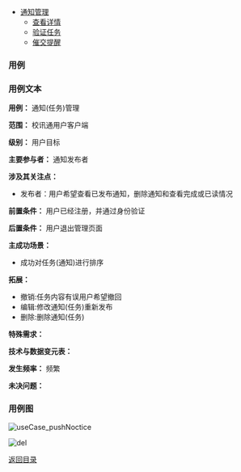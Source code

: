 

- [通知管理]()
	- [查看详情]()
	- [验证任务]()
	- [催交提醒]()

### 用例

### 用例文本

**用例：** 通知(任务)管理

**范围：** 校讯通用户客户端

**级别：** 用户目标

**主要参与者：** 通知发布者

**涉及其关注点：**

- 发布者：用户希望查看已发布通知，删除通知和查看完成或已读情况

**前置条件：** 用户已经注册，并通过身份验证

**后置条件：** 用户退出管理页面

**主成功场景：**

- 成功对任务(通知)进行排序

**拓展：**
 
- 撤销:任务内容有误用户希望撤回
- 编辑:修改通知(任务)重新发布
- 删除:删除通知(任务)


**特殊需求：** 

	
	
**技术与数据变元表：**

**发生频率：** 频繁

**未决问题：** 

### 用例图

![useCase_pushNoctice](https://azurlin.oss-cn-beijing.aliyuncs.com/2019ldu_SE/usecase_image/uci_taskmgt%20.jpg)

![del](https://azurlin.oss-cn-beijing.aliyuncs.com/2019ldu_SE/usecase_image/uci_delnotice.jpg)





[返回目录](README.md)

